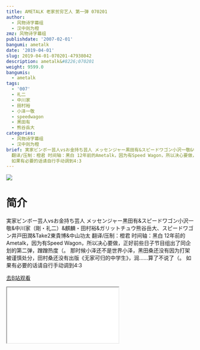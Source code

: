 ```yaml
---
title: AMETALK 老家贫穷艺人 第一弹 070201
author:
  - 风物诗字幕组
  - 汉中则为橙
zmz: 风物诗字幕组
publishdate: '2007-02-01'
bangumi: ametalk
date: '2019-04-01'
slug: 2019-04-01-070201-47938042
description: ametalk&#8226;070201
weight: 9599.0
bangumis:
  - ametalk
tags:
  - '007'
  - 礼二
  - 中川家
  - 田村裕
  - 小泽一敬
  - speedwagon
  - 黑田有
  - 熊谷岳大
categories:
  - 风物诗字幕组
  - 汉中则为橙
brief: 実家ビンボー芸人vsお金持ち芸人 メッセンジャー黒田有&スピードワゴン小沢一敬&中川家（剛・礼二）&麒麟・田村裕&ガリットチュウ熊谷岳大、スピードワゴン井戸田潤&Take2東貴博&中山功太
  翻译/压制：橙君 时间轴：黑白 12年前的Ametalk，因为有Speed Wagon，所以决心要做，正好前些日子节目组出了同企划的第二弹，蹭蹭热度（。 那时候小泽还不是世界小泽，黑田桑还没有因为打架被谨慎处分，田村桑还没有出版《无家可归的中学生》，润……算了不说了（。
  如果有必要的话请自行手动调到4:3
---
```

![](https://raw.githubusercontent.com/tcgriffith/owaraisite/master/static/tmpimg/NZyEv7f.jpg)
# 简介  
実家ビンボー芸人vsお金持ち芸人
メッセンジャー黒田有&スピードワゴン小沢一敬&中川家（剛・礼二）&麒麟・田村裕&ガリットチュウ熊谷岳大、スピードワゴン井戸田潤&Take2東貴博&中山功太
翻译/压制：橙君 时间轴：黑白
12年前的Ametalk，因为有Speed Wagon，所以决心要做，正好前些日子节目组出了同企划的第二弹，蹭蹭热度（。
那时候小泽还不是世界小泽，黑田桑还没有因为打架被谨慎处分，田村桑还没有出版《无家可归的中学生》，润……算了不说了（。
如果有必要的话请自行手动调到4:3  

[去B站观看](https://www.bilibili.com/video/av47938042/)
<div class ="resp-container"><iframe class="testiframe" src="//player.bilibili.com/player.html?aid=47938042"", scrolling="no", allowfullscreen="true" > </iframe></div> 
